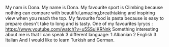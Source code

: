 My nam is Dona.
My name is Dona.
My favourite sport is Climbing because nothing can compare with beautiful,amazing,breathtaking and inspiring view when you reach the top.
My favourite food is pasta because is easy to prepare doesn't take to long and is tasty.
One of my favourites lyrycs : https://www.youtube.com/watch?v=u5SSuIKRNnk
Something interesting about me is that I can speak 3 different language:
   1 Albanian
   2 English
   3 Italian
   And I would like to learn Turkish and German.

